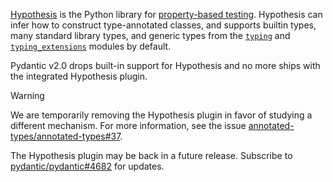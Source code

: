 [Hypothesis](https://hypothesis.readthedocs.io/) is the Python library for [property-based testing](https://increment.com/testing/in-praise-of-property-based-testing/). Hypothesis can infer how to construct type-annotated classes, and supports builtin types, many standard library types, and generic types from the [`typing`](https://docs.python.org/3/library/typing.html) and [`typing_extensions`](https://pypi.org/project/typing-extensions/) modules by default.

Pydantic v2.0 drops built-in support for Hypothesis and no more ships with the integrated Hypothesis plugin.

Warning

We are temporarily removing the Hypothesis plugin in favor of studying a different mechanism. For more information, see the issue [annotated-types/annotated-types#37](https://github.com/annotated-types/annotated-types/issues/37).

The Hypothesis plugin may be back in a future release. Subscribe to [pydantic/pydantic#4682](https://github.com/pydantic/pydantic/issues/4682) for updates.

